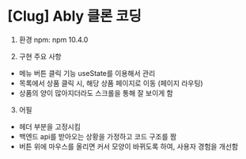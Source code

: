 # [Clug] Ably 클론 코딩
1. 환경
npm: npm 10.4.0

2. 구현 주요 사항
- 메뉴 버튼 클릭 기능 useState를 이용해서 관리
- 목록에서 상품 클릭 시, 해당 상품 페이지로 이동 (페이지 라우팅)
- 상품의 양이 많아지더라도 스크롤을 통해 잘 보이게 함

3. 어필
- 헤더 부분을 고정시킴
- 백엔드 api를 받아오는 상황을 가정하고 코드 구조를 짬
- 버튼 위에 마우스를 올리면 커서 모양이 바뀌도록 하여, 사용자 경험을 개선함